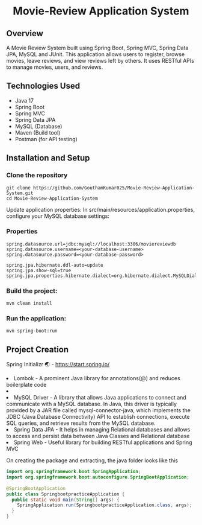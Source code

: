 <center>
    <h1>Movie-Review Application System</h1>
</center>
<h2>Overview</h2>
<p>
  A Movie Review System built using Spring Boot, Spring MVC, Spring Data JPA, MySQL and JUnit. This application allows users to register, browse movies, leave reviews, and view reviews left by others. It uses RESTful APIs to manage movies, users, and reviews.
</p>
<h2>Technologies Used</h2>
<ul>
  <li>Java 17</li>
  <li>Spring Boot</li>
  <li>Spring MVC</li>
  <li>Spring Data JPA</li>
  <li>MySQL (Database)</li>
  <li>Maven (Build tool)</li>
  <li>Postman (for API testing)</li>
</ul>
<h2>Installation and Setup</h2>
<h3>Clone the repository</h3>

```
git clone https://github.com/GouthamKumar025/Movie-Review-Application-System.git
cd Movie-Review-Application-System
```
<p>Update application properties: In src/main/resources/application.properties, configure your MySQL database settings:<p>

<h3>Properties</h3>

```
spring.datasource.url=jdbc:mysql://localhost:3306/moviereviewdb
spring.datasource.username=<your-database-username>
spring.datasource.password=<your-database-password>

spring.jpa.hibernate.ddl-auto=update
spring.jpa.show-sql=true
spring.jpa.properties.hibernate.dialect=org.hibernate.dialect.MySQLDialect
```

<h3>Build the project:</h3>

```
mvn clean install
```
<h3>Run the application:</h3>

```
mvn spring-boot:run
```
<h2>Project Creation</h2>

Spring Initializr 🌏 - https://start.spring.io/

<li>Lombok - A prominent Java library for annotations(@) and reduces boilerplate code<li>

<li>MySQL Driver - A library that allows Java applications to connect and communicate with a MySQL database. In Java, this driver is typically provided by a JAR file called mysql-connector-java, which implements the JDBC (Java Database Connectivity) API to establish connections, execute SQL queries, and retrieve results from the MySQL database.</li>

<li>Spring Data JPA - It helps in managing Relational databases and allows to access and persist data between Java Classes and Relational database</li>

<li>Spring Web - Useful library for building RESTful applications and Spring MVC</li>

On creating the package and extracting, the java folder looks like this

```java
import org.springframework.boot.SpringApplication;  
import org.springframework.boot.autoconfigure.SpringBootApplication;  
  
@SpringBootApplication  
public class SpringbootpracticeApplication {  
  public static void main(String[] args) {  
    SpringApplication.run(SpringbootpracticeApplication.class, args);  
  }  
}
```




